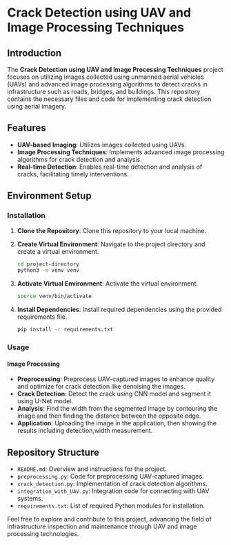 # Crack Detection using UAV and Image Processing Techniques

## Introduction

The **Crack Detection using UAV and Image Processing Techniques** project focuses on utilizing images collected using unmanned aerial vehicles (UAVs) and advanced image processing algorithms to detect cracks in infrastructure such as roads, bridges, and buildings. This repository contains the necessary files and code for implementing crack detection using aerial imagery.

## Features

- **UAV-based Imaging**: Utilizes images collected using UAVs.
- **Image Processing Techniques**: Implements advanced image processing algorithms for crack detection and analysis.
- **Real-time Detection**: Enables real-time detection and analysis of cracks, facilitating timely interventions.

## Environment Setup

### Installation

1. **Clone the Repository**: Clone this repository to your local machine.

2. **Create Virtual Environment**: Navigate to the project directory and create a virtual environment.
   ```bash
   cd project-directory
   python3 -m venv venv
   ```

3. **Activate Virtual Environment**: Activate the virtual environment.
   ```bash
   source venv/bin/activate
   ```

4. **Install Dependencies**: Install required dependencies using the provided requirements file.
   ```bash
   pip install -r requirements.txt
   ```

### Usage

#### Image Processing

- **Preprocessing**: Preprocess UAV-captured images to enhance quality and optimize for crack detection like denoising the images.
- **Crack Detection**: Detect the crack using CNN model and segment it using U-Net model.
- **Analysis**: Find the width from the segmented image by contouring the image and then finding the distance between the opposite edge.
- **Application**: Uploading the image in the application, then showing the results including detection,width measurement.
## Repository Structure

- `README.md`: Overview and instructions for the project.
- `preprocessing.py`: Code for preprocessing UAV-captured images.
- `crack_detection.py`: Implementation of crack detection algorithms.
- `integration_with_UAV.py`: Integration code for connecting with UAV systems.
- `requirements.txt`: List of required Python modules for installation.


Feel free to explore and contribute to this project, advancing the field of infrastructure inspection and maintenance through UAV and image processing technologies.
